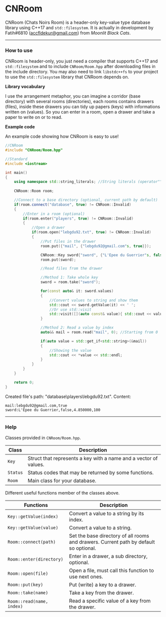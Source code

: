 # CNRoom
CNRoom (Chats Noirs Room) is a header-only key-value type database library using C++17 and `std::filesystem`. It is actually in development by Fatih#6810 (accfldekur@gmail.com) from *Moonlit Black Cats*.
***

### How to use

CNRoom is header-only, you just need a compiler that supports C++17 and `std::filesystem` and to include `CNRoom/Room.hpp` after downloading files in the include directory. You may also need to link `libstdc++fs` to your project to use the `std::filesystem` library that CNRoom depends on.

**Library vocabulary**

I use the arrangement metaphor, you can imagine a corridor (base directory) with several rooms (directories), each rooms contains drawers (files), inside these drawers you can tidy up papers (keys) with informations written on (values). So you can enter in a room, open a drawer and take a paper to write on or to read.

**Example code**

An example code showing how CNRoom is easy to use!
```cpp
//CNRoom
#include "CNRoom/Room.hpp"

//Standard
#include <iostream>

int main()
{
    using namespace std::string_literals; //String literals (operator""s)
    
    CNRoom::Room room;

    //Connect to a base directory (optional, current path by default)
    if(room.connect("database", true) != CNRoom::Invalid)
    {
        //Enter in a room (optional)
        if(room.enter("players", true) != CNRoom::Invalid)
        {
            //Open a drawer
            if(room.open("lebgdu92.txt", true) != CNRoom::Invalid)
            {
                //Put files in the drawer
                room.put({"mail", {"lebgdu92@gmail.com"s, true}});

                CNRoom::Key sword{"sword", {"L'Epee du Guerrier"s, false, 4.85, 100}};
                room.put(sword);

                //Read files from the drawer

                //Method 1: Take whole key
                sword = room.take("sword");

                for(const auto& it: sword.values)
                {
                    //Convert values to string and show them
                    std::cout << sword.getValue(it) << ' ';
                    //Or use std::visit
                    std::visit([](auto const& value){ std::cout << value << ' '; }, it);
                }

                //Method 2: Read a value by index
                auto&& mail = room.read("mail", 0); //Starting from 0

                if(auto value = std::get_if<std::string>(&mail))
                {
                    //Showing the value
                    std::cout << *value << std::endl;
                }
            }
        }
    }

    return 0;
}
```

Created file's path: "database\players\lebgdu92.txt". Content:
```
mail:lebgdu92@gmail.com,true
sword:L'Epee du Guerrier,false,4.850000,100
```

***

### Help

Classes provided in `CNRoom/Room.hpp`. 

Class | Description
------- | -----------
`Key` | Struct that represents a key with a name and a vector of values.
`Status` | Status codes that may be returned by some functions.
`Room` | Main class for your database.

Different useful functions member of the classes above.

Functions | Description
------- | -----------
`Key::getValue(index)` | Convert a value to a string by its index.
`Key::getValue(value)` | Convert a value to a string.
`Room::connect(path)` | Set the base directory of all rooms and drawers. Current path by default so optional. 
`Room::enter(directory)` | Enter in a drawer, a sub directory, optional.
`Room::open(file)` | Open a file, must call this function to use next ones.
`Room::put(key)` | Put (write) a key to a drawer.
`Room::take(name)` | Take a key from the drawer.
`Room::read(name, index)` | Read a specific value of a key from the drawer.


